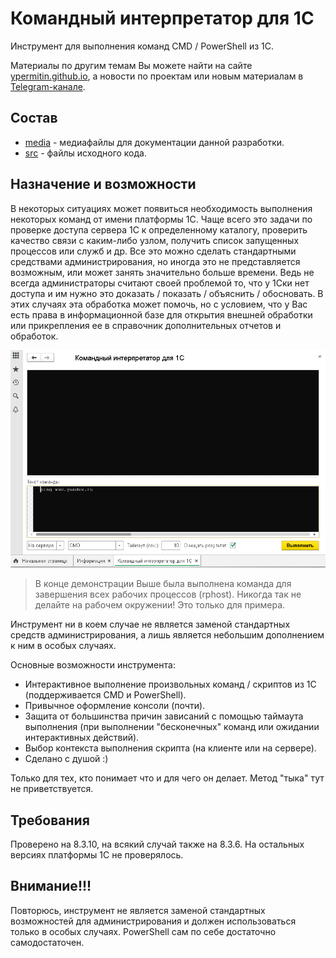 # Командный интерпретатор для 1С

Инструмент для выполнения команд CMD / PowerShell из 1С.

Материалы по другим темам Вы можете найти на сайте [ypermitin.github.io](https://ypermitin.github.io/), а новости по проектам или новым материалам в [Telegram-канале](https://t.me/TinyDevVault).

## Состав

* [media](media) - медиафайлы для документации данной разработки.
* [src](src) - файлы исходного кода.

## Назначение и возможности

В некоторых ситуациях может появиться необходимость выполнения некоторых команд от имени платформы 1С. Чаще всего это задачи по проверке доступа сервера 1С к определенному каталогу, проверить качество связи с каким-либо узлом, получить список запущенных процессов или служб и др. Все это можно сделать стандартными средствами администрирования, но иногда это не представляется возможным, или может занять значительно больше времени. Ведь не всегда администраторы считают своей проблемой то, что у 1Ски нет доступа и им нужно это доказать / показать / объяснить / обосновать. В этих случаях эта обработка может помочь, но с условием, что у Вас есть права в информационной базе для открытия внешней обработки или прикрепления ее в справочник дополнительных отчетов и обработок.

![1. Пример работы с обработкой](./media/1.%20%D0%9F%D1%80%D0%B8%D0%BC%D0%B5%D1%80%20%D1%80%D0%B0%D0%B1%D0%BE%D1%82%D1%8B%20%D1%81%20%D0%BE%D0%B1%D1%80%D0%B0%D0%B1%D0%BE%D1%82%D0%BA%D0%BE%D0%B9.gif)

> В конце демонстрации Выше была выполнена команда для завершения всех рабочих процессов (rphost). Никогда так не делайте на рабочем окружении! Это только для примера.

Инструмент ни в коем случае не является заменой стандартных средств администрирования, а лишь является небольшим дополнением к ним в особых случаях.

Основные возможности инструмента:

* Интерактивное выполнение произвольных команд / скриптов из 1С (поддерживается CMD и PowerShell).
* Привычное оформление консоли (почти).
* Защита от большинства причин зависаний с помощью таймаута выполнения (при выполнении "бесконечных" команд или ожидании интерактивных действий).
* Выбор контекста выполнения скрипта (на клиенте или на сервере).
* Сделано с душой :)

Только для тех, кто понимает что и для чего он делает. Метод "тыка" тут не приветствуется.

## Требования

Проверено на 8.3.10, на всякий случай также на 8.3.6. На остальных версиях платформы 1С не проверялось.

## Внимание!!!

Повторюсь, инструмент не является заменой стандартных возможностей для администрирования и должен использоваться только в особых случаях. PowerShell сам по себе достаточно самодостаточен.
